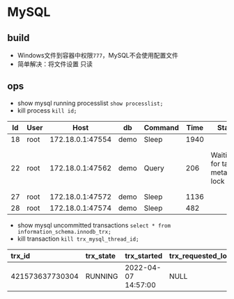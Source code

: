 # MySQL

## build

- Windows文件到容器中权限`777`，MySQL不会使用配置文件
- 简单解决：将文件设置 只读

## ops

- show mysql running processlist `show processlist;`
- kill process `kill id;`

| Id  | User | Host             | db   | Command | Time | State                           | Info                                                                                     |
|-----|------|------------------|------|---------|------|---------------------------------|------------------------------------------------------------------------------------------|
| 18  | root | 172.18.0.1:47554 | demo | Sleep   | 1940 |                                 | NULL                                                                                     |
| 22  | root | 172.18.0.1:47562 | demo | Query   | 206  | Waiting for table metadata lock | /* ApplicationName=IntelliJ IDEA 2021.3.2 */ DROP TABLE IF EXISTS tdbm_raisecapital_info |
| 27  | root | 172.18.0.1:47572 | demo | Sleep   | 1136 |                                 | NULL                                                                                     |
| 28  | root | 172.18.0.1:47574 | demo | Sleep   | 482  |                                 | NULL                                                                                     |

- show mysql uncommitted transactions `select * from information_schema.innodb_trx;`
- kill transaction `kill trx_mysql_thread_id;`

| trx\_id         | trx\_state | trx\_started        | trx\_requested\_lock\_id | trx\_wait\_started | trx\_weight | trx\_mysql\_thread\_id | trx\_query | trx\_operation\_state | trx\_tables\_in\_use | trx\_tables\_locked | trx\_lock\_structs | trx\_lock\_memory\_bytes | trx\_rows\_locked | trx\_rows\_modified | trx\_concurrency\_tickets | trx\_isolation\_level | trx\_unique\_checks | trx\_foreign\_key\_checks | trx\_last\_foreign\_key\_error | trx\_adaptive\_hash\_latched | trx\_adaptive\_hash\_timeout | trx\_is\_read\_only | trx\_autocommit\_non\_locking | trx\_schedule\_weight |
|:----------------|:-----------|:--------------------|:-------------------------|:-------------------|:------------|:-----------------------|:-----------|:----------------------|:---------------------|:--------------------|:-------------------|:-------------------------|:------------------|:--------------------|:--------------------------|:----------------------|:--------------------|:--------------------------|:-------------------------------|:-----------------------------|:-----------------------------|:--------------------|:------------------------------|:----------------------|
| 421573637730304 | RUNNING    | 2022-04-07 14:57:00 | NULL                     | NULL               | 0           | 27                     | NULL       | NULL                  | 0                    | 0                   | 0                  | 1128                     | 0                 | 0                   | 0                         | REPEATABLE READ       | 1                   | 1                         | NULL                           | 0                            | 0                            | 0                   | 0                             | NULL                  |
